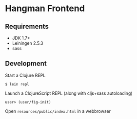
# Hangman Frontend

## Requirements

* JDK 1.7+
* Leiningen 2.5.3
* sass

## Development

Start a Clojure REPL

```
$ lein repl
```

Launch a ClojureScript REPL (along with cljs+sass autoloading)

```
user> (user/fig-init)
```

Open `resources/public/index.html` in a webbrowser
